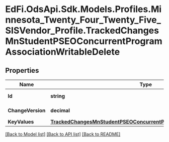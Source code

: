 # EdFi.OdsApi.Sdk.Models.Profiles.Minnesota_Twenty_Four_Twenty_Five_SISVendor_Profile.TrackedChangesMnStudentPSEOConcurrentProgramAssociationWritableDelete

## Properties

Name | Type | Description | Notes
------------ | ------------- | ------------- | -------------
**Id** | **string** | Resource identifier | [optional] 
**ChangeVersion** | **decimal** | Change version | [optional] 
**KeyValues** | [**TrackedChangesMnStudentPSEOConcurrentProgramAssociationWritableKey**](TrackedChangesMnStudentPSEOConcurrentProgramAssociationWritableKey.md) |  | [optional] 

[[Back to Model list]](../README.md#documentation-for-models) [[Back to API list]](../README.md#documentation-for-api-endpoints) [[Back to README]](../README.md)

